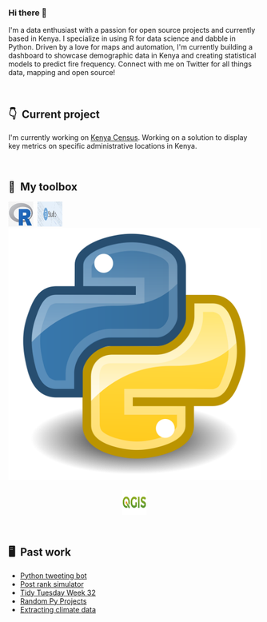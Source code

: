 ### Hi there 👋



I'm a data enthusiast with a passion for open source projects and currently based in Kenya. I specialize in using R for data science and dabble in Python. Driven by a love for maps and automation, I'm currently building a dashboard to showcase demographic data in Kenya and creating statistical models to predict fire frequency. Connect with me on Twitter for all things data, mapping and open source!

&nbsp;

## 👇 &nbsp;Current project

I'm currently working on [Kenya Census](https://github.com/lordoferos/kenya_census). Working on a solution to display key metrics on specific administrative locations in Kenya.

&nbsp;


## 🧰 &nbsp;My toolbox

<img  src="https://github.com/lordoferos/add_logos/blob/master/r_logo.png" alt="R" width="50" height="50"/> &nbsp;<img  src="https://github.com/lordoferos/add_logos/blob/master/rstudio_logo.png" alt="R Studio" width="50" height="50"/> &nbsp;<img  src="https://github.com/lordoferos/add_logos/blob/master/python_logo.png" alt="ExpressJS"/> &nbsp; <img  src="https://github.com/lordoferos/add_logos/blob/master/QGIS-Logo.png" alt="QGIS" width="50" height="50" style="margin:0 auto; display:block;"/> 

&nbsp;

## 🖥 &nbsp;Past work

- [Python tweeting bot](https://github.com/lordoferos/python-tweet-bot)
- [Post rank simulator](https://github.com/lordoferos/rank_simulator)
- [Tidy Tuesday Week 32](https://github.com/lordoferos/tidy_tuesday32)
- [Random Py Projects](https://github.com/lordoferos/downloadcomics)
- [Extracting climate data](https://github.com/lordoferos/geo-spatial-analysis)

